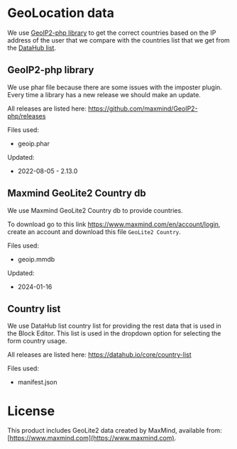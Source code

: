 # GeoLocation data

We use [GeoIP2-php library](https://github.com/maxmind/GeoIP2-php) to get the correct countries based on the IP address of the user that we compare with the countries list that we get from the [DataHub list](https://datahub.io/core/country-list).

## GeoIP2-php library

We use phar file because there are some issues with the imposter plugin.
Every time a library has a new release we should make an update.

All releases are listed here: https://github.com/maxmind/GeoIP2-php/releases

Files used:
* geoip.phar

Updated:
* 2022-08-05 - 2.13.0

## Maxmind GeoLite2 Country db

We use Maxmind GeoLite2 Country db to provide countries.

To download go to this link https://www.maxmind.com/en/account/login, create an account and download this file `GeoLite2 Country`.

Files used:
* geoip.mmdb

Updated:
* 2024-01-16

## Country list

We use DataHub list country list for providing the rest data that is used in the Block Editor. This list is used in the dropdown option for selecting the form country usage.

All releases are listed here: https://datahub.io/core/country-list

Files used:
* manifest.json


# License
This product includes GeoLite2 data created by MaxMind, available from: [https://www.maxmind.com](https://www.maxmind.com).
